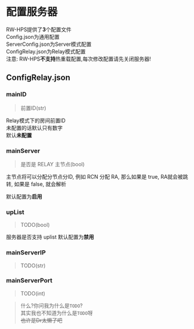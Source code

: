 # 配置服务器

RW-HPS提供了**3**个配置文件\
Config.json为通用配置\
ServerConfig.json为Server模式配置\
ConfigRelay.json为Relay模式配置\
注意: RW-HPS**不支持**热重载配置,每次修改配置请先关闭服务器!

## ConfigRelay.json

### mainID

> 前置ID(str)

Relay模式下的房间前置ID\
未配置的话默认只有数字\
默认**未配置**

### mainServer

> 是否是 RELAY 主节点(bool)

主节点将可以分配分节点分ID, 例如
RCN 分配 RA, 那么如果是 true, RA就会被跳转, 如果是 false, 就会解析

默认配置为**启用**

### upList

> TODO(bool)

服务器是否支持 uplist
默认配置为**禁用**

### mainServerIP

> TODO(str)

### mainServerPort

> TODO(int)

> 什么?你问我为什么是`TODO`?\
> 其实我也不知道为什么是`TODO`呀\
> ~~也许是Dr太懒了吧~~

